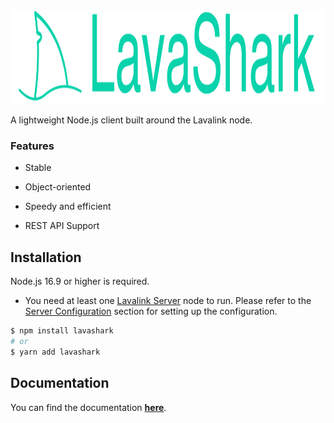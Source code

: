 <img height="150" alt="logo" src="public/imgs/big-logo.svg">  

A lightweight Node.js client built around the Lavalink node.  

### Features
* Stable  

* Object-oriented  

* Speedy and efficient  

* REST API Support  



## Installation
Node.js 16.9 or higher is required.  
* You need at least one [Lavalink Server](https://github.com/lavalink-devs/Lavalink) node to run. Please refer to the [Server Configuration](https://lavashark.js.org/docs/server-config) section for setting up the configuration.
```bash
$ npm install lavashark
# or
$ yarn add lavashark
```


## Documentation

You can find the documentation [**here**](https://hmes98318.github.io/LavaShark/).

